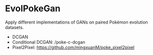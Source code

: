 # EvolPokeGan

Apply different implementations of GANs on paired Pokémon evolution datasets.
  * DCGAN
  * Conditional DCGAN: /poke-c-dcgan
  * Pixel2Pixel: https://github.com/mingxuanM/poke_pixel2pixel
